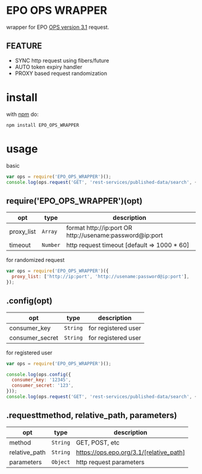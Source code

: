 # EPO OPS WRAPPER
wrapper for EPO [OPS version 3.1](https://developers.epo.org) request.

## FEATURE
* SYNC http request using fibers/future
* AUTO token expiry handler
* PROXY based request randomization

# install
with [npm](https://www.npmjs.com/) do:

```
npm install EPO_OPS_WRAPPER
```

# usage
basic

```js
var ops = require('EPO_OPS_WRAPPER')();
console.log(ops.request('GET', 'rest-services/published-data/search', { q: 'IC=A' }));
```

## require('EPO_OPS_WRAPPER')(opt)
| opt | type | description |
| --- | --- | --- |
| proxy_list | <code>Array</code> | format http://ip:port OR http://usename:password@ip:port |
| timeout | <code>Number</code> | http request timeout [default => 1000 * 60] |

for randomized request

```js
var ops = require('EPO_OPS_WRAPPER')({
  proxy_list: ['http://ip:port', 'http://usename:password@ip:port'],
});
```

## .config(opt)
| opt | type | description |
| --- | --- | --- |
| consumer_key | <code>String</code> | for registered user |
| consumer_secret | <code>String</code> | for registered user |

for registered user

```js
var ops = require('EPO_OPS_WRAPPER')();

console.log(ops.config({
  consumer_key: '12345',
  consumer_secret: '123',
}));
console.log(ops.request('GET', 'rest-services/published-data/search', { q: 'IC=A' }));
```

## .requesttmethod, relative_path, parameters)
| opt | type | description |
| --- | --- | --- |
| method | <code>String</code> | GET, POST, etc |
| relative_path | <code>String</code> | https://ops.epo.org/3.1/[relative_path] |
| parameters | <code>Object</code> | http request parameters |
